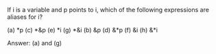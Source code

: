 If i is a variable and p points to i, which of the following expressions are
aliases for i?

(a) *p      (c) *&p      (e) *i      (g) *&i
(b) &p      (d) &*p      (f) &i      (h) &*i

Answer: (a) and (g)
